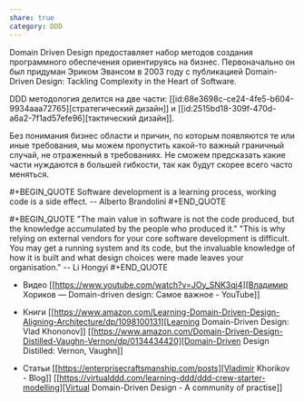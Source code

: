 ```yaml
---
share: true
category: DDD
---
```


Domain Driven Design предоставляет набор методов создания программного обеспечения ориентируясь на бизнес. Первоначально он был придуман Эриком Эвансом в 2003 году с публикацией Domain-Driven Design: Tackling Complexity in the Heart of Software.

DDD методология делится на две части: [[id:68e3698c-ce24-4fe5-b604-9934aaa72765][стратегический дизайн]] и [[id:2515bd18-309f-470d-a6a2-7f1ad57efe96][тактический дизайн]].

Без понимания бизнес области и причин, по которым появляются те или иные требования, мы можем пропустить какой-то важный граничный случай, не отраженный в требованиях. Не сможем предсказать какие части нуждаются в большей гибкости, так как будут скорее всего часто меняться.

#+BEGIN_QUOTE
Software development is a learning process, working code is a side effect. -- Alberto Brandolini
#+END_QUOTE

#+BEGIN_QUOTE
"The main value in software is not the code produced, but the knowledge accumulated by the people who produced it."
"This is why relying on external vendors for your core software development is difficult. You may get a running system and its code, but the invaluable knowledge of how it is built and what design choices were made leaves your organisation." -- Li Hongyi
#+END_QUOTE

* Видео
[[https://www.youtube.com/watch?v=JOy_SNK3qj4][Владимир Хориков — Domain-driven design: Cамое важное - YouTube]]

* Книги
[[https://www.amazon.com/Learning-Domain-Driven-Design-Aligning-Architecture/dp/1098100131][Learning Domain-Driven Design: Vlad Khononov]]
[[https://www.amazon.com/Domain-Driven-Design-Distilled-Vaughn-Vernon/dp/0134434420][Domain-Driven Design Distilled: Vernon, Vaughn]]

* Статьи
[[https://enterprisecraftsmanship.com/posts][Vladimir Khorikov - Blog]]
[[https://virtualddd.com/learning-ddd/ddd-crew-starter-modelling][Virtual Domain-Driven Design - A community of practise]]
